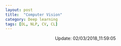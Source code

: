 ```yaml
---
layout: post
title:  "Computer Vision"
category: Deep learning
tags: [DL, NLP, CV, CL]
---
```






<center> Update: 02/03/2018_11:59:05</center>

  	
